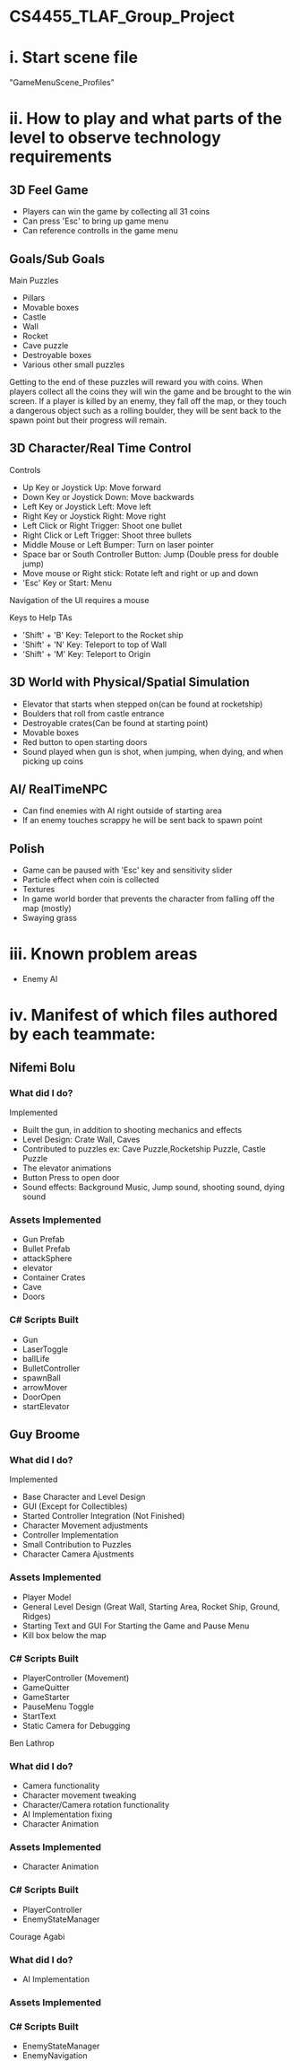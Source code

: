 # CS4455_TLAF_Group_Project

# **i. Start scene file**
"GameMenuScene_Profiles"
# **ii. How to play and what parts of the level to observe technology requirements**
## 3D Feel Game
- Players can win the game by collecting all 31 coins
- Can press 'Esc' to bring up game menu
- Can reference controlls in the game menu

## Goals/Sub Goals
Main Puzzles
- Pillars
- Movable boxes
- Castle
- Wall
- Rocket
- Cave puzzle
- Destroyable boxes
- Various other small puzzles

Getting to the end of these puzzles will reward you with coins. When players collect all the coins they will win the game and be brought to the win screen. If a player 
is killed by an enemy, they fall off the map, or they touch a dangerous object such as a rolling boulder, they will be sent back to the spawn point but their progress 
will remain.

## 3D Character/Real Time Control
Controls
- Up Key or Joystick Up: Move forward
- Down Key or Joystick Down: Move backwards
- Left Key or Joystick Left: Move left
- Right Key or Joystick Right: Move right
- Left Click or Right Trigger: Shoot one bullet
- Right Click or Left Trigger: Shoot three bullets
- Middle Mouse or Left Bumper: Turn on laser pointer
- Space bar or South Controller Button: Jump (Double press for double jump)
- Move mouse or Right stick: Rotate left and right or up and down
- 'Esc' Key or Start: Menu

Navigation of the UI requires a mouse

Keys to Help TAs
- 'Shift' + 'B' Key: Teleport to the Rocket ship
- 'Shift' + 'N' Key: Teleport to top of Wall
- 'Shift' + 'M' Key: Teleport to Origin


## 3D World with Physical/Spatial Simulation
- Elevator that starts when stepped on(can be found at rocketship)
- Boulders that roll from castle entrance
- Destroyable crates(Can be found at starting point)
- Movable boxes
- Red button to open starting doors
- Sound played when gun is shot, when jumping, when dying, and when picking up coins


## AI/ RealTimeNPC
- Can find enemies with AI right outside of starting area
- If an enemy touches scrappy he will be sent back to spawn point

## Polish
- Game can be paused with 'Esc' key and sensitivity slider
- Particle effect when coin is collected
- Textures
- In game world border that prevents the character from falling off the map (mostly)
- Swaying grass

# **iii. Known problem areas**
- Enemy AI

# **iv. Manifest of which files authored by each teammate:**

## Nifemi Bolu
### What did I do?
Implemented 
- Built the gun, in addition to shooting mechanics and effects
- Level Design: Crate Wall, Caves
- Contributed to puzzles ex: Cave Puzzle,Rocketship Puzzle, Castle Puzzle
- The elevator animations
- Button Press to open door
- Sound effects: Background Music, Jump sound, shooting sound, dying sound



### Assets Implemented
- Gun Prefab
- Bullet Prefab
- attackSphere
- elevator
- Container Crates
- Cave 
- Doors


### C# Scripts Built
- Gun
- LaserToggle
- ballLife
- BulletController
- spawnBall
- arrowMover
- DoorOpen
- startElevator


## Guy Broome
### What did I do?
Implemented
- Base Character and Level Design
- GUI (Except for Collectibles)
- Started Controller Integration (Not Finished)
- Character Movement adjustments
- Controller Implementation
- Small Contribution to Puzzles
- Character Camera Ajustments

### Assets Implemented
- Player Model
- General Level Design (Great Wall, Starting Area, Rocket Ship, Ground, Ridges)
- Starting Text and GUI For Starting the Game and Pause Menu
- Kill box below the map

### C# Scripts Built
- PlayerController (Movement)
- GameQuitter
- GameStarter
- PauseMenu Toggle
- StartText
- Static Camera for Debugging

Ben Lathrop
### What did I do?
- Camera functionality
- Character movement tweaking
- Character/Camera rotation functionality
- AI Implementation fixing
- Character Animation

### Assets Implemented
- Character Animation

### C# Scripts Built
- PlayerController
- EnemyStateManager


Courage Agabi
### What did I do?
- AI Implementation

### Assets Implemented

### C# Scripts Built
- EnemyStateManager
- EnemyNavigation

